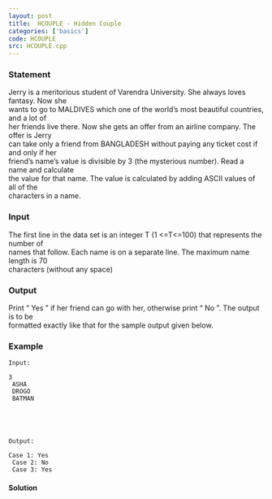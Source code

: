 ```yaml
---
layout: post
title:  HCOUPLE - Hidden Couple
categories: ['basics']
code: HCOUPLE
src: HCOUPLE.cpp
---
```


### **Statement**

Jerry is a meritorious student of Varendra University. She always
loves fantasy. Now she  
wants to go to MALDIVES which one of the world’s most beautiful countries,
and a lot of  
her friends live there. Now she gets an offer from an airline company. The
offer is Jerry  
can take only a friend from BANGLADESH without paying any ticket cost if
and only if her  
friend’s name’s value is divisible by 3 (the mysterious number). Read a name
and calculate  
the value for that name. The value is calculated by adding ASCII values of
all of the  
characters in a name.  

### Input

The first line in the data set is an integer T (1 <=T<=100) that
represents the number of  
names that follow. Each name is on a separate line. The maximum name length is
70  
characters (without any space)  

### Output

Print “ Yes ” if her friend can go with her, otherwise print “ No ”.
The output is to be  
formatted exactly like that for the sample output given below.  

### Example

    
    
    Input:
    3  
     ASHA  
     DROGO  
     BATMAN  
    
    
    
    
    Output:
    Case 1: Yes  
     Case 2: No  
     Case 3: Yes  
    



#### **Solution**



